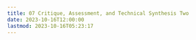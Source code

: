```yaml
---
title: 07 Critique, Assessment, and Technical Synthesis Two
date: 2023-10-16T12:00:00
lastmod: 2023-10-16T05:23:17
---
```


